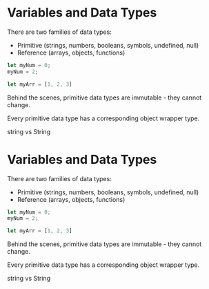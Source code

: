 # Variables and Data Types

There are two families of data types:
- Primitive (strings, numbers, booleans, symbols, undefined, null)
- Reference (arrays, objects, functions)

```js
let myNum = 0;
myNum = 2;
```

```js
let myArr = [1, 2, 3]
```

Behind the scenes, primitive data types are immutable - they cannot change.

Every primitive data type has a corresponding object wrapper type.

string vs String

# Variables and Data Types

There are two families of data types:
- Primitive (strings, numbers, booleans, symbols, undefined, null)
- Reference (arrays, objects, functions)

```js
let myNum = 0;
myNum = 2;
```

```js
let myArr = [1, 2, 3]
```

Behind the scenes, primitive data types are immutable - they cannot change.

Every primitive data type has a corresponding object wrapper type.

string vs String